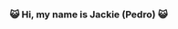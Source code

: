 ### 😺 Hi, my name is Jackie (Pedro) 😺

<!--
**Jackie-Band/Jackie-Ban![Rock](https://user-images.githubusercontent.com/112722390/190700855-4d87c2e3-612e-465a-8465-e92c75fd4c9f.gif) (you found my secret lair)
d** is a ✨ _special_ ✨ repository because its `README.md` (this file) appears on your GitHub profile.

Here are some ideas to get you started:

- 🔭 I’m currently working on ...
- 🌱 I’m currently learning ...
- 👯 I’m looking to collaborate on ...
- 🤔 I’m looking for help with ...
- 💬 Ask me about ...
- 📫 How to reach me: ...
- 😄 Pronouns: ...
- ⚡ Fun fact: ...
-->
